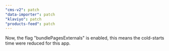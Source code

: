 ```yaml
---
"cms-v2": patch
"data-importer": patch
"klaviyo": patch
"products-feed": patch
---
```


Now, the flag "bundlePagesExternals" is enabled, this means the cold-starts time were reduced for this app.
